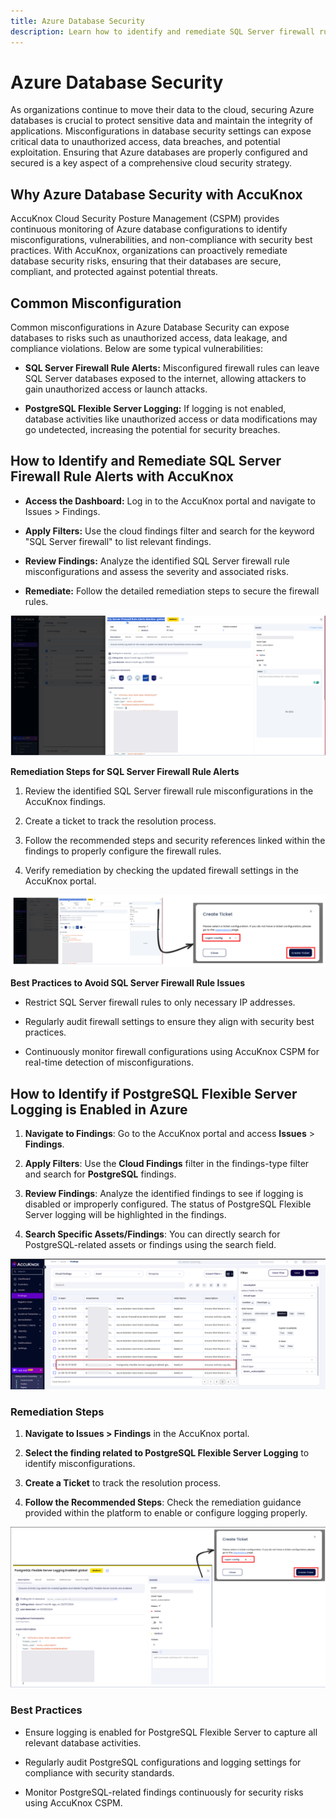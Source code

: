 ```yaml
---
title: Azure Database Security
description: Learn how to identify and remediate SQL Server firewall rule alerts and PostgreSQL Flexible Server logging issues in Azure Database Security with AccuKnox.
---
```


# Azure Database Security

As organizations continue to move their data to the cloud, securing Azure databases is crucial to protect sensitive data and maintain the integrity of applications. Misconfigurations in database security settings can expose critical data to unauthorized access, data breaches, and potential exploitation. Ensuring that Azure databases are properly configured and secured is a key aspect of a comprehensive cloud security strategy.

## **Why Azure Database Security with AccuKnox**

AccuKnox Cloud Security Posture Management (CSPM) provides continuous monitoring of Azure database configurations to identify misconfigurations, vulnerabilities, and non-compliance with security best practices. With AccuKnox, organizations can proactively remediate database security risks, ensuring that their databases are secure, compliant, and protected against potential threats.

## **Common Misconfiguration**

Common misconfigurations in Azure Database Security can expose databases to risks such as unauthorized access, data leakage, and compliance violations. Below are some typical vulnerabilities:

- **SQL Server Firewall Rule Alerts:** Misconfigured firewall rules can leave SQL Server databases exposed to the internet, allowing attackers to gain unauthorized access or launch attacks.

- **PostgreSQL Flexible Server Logging:** If logging is not enabled, database activities like unauthorized access or data modifications may go undetected, increasing the potential for security breaches.

## **How to Identify and Remediate SQL Server Firewall Rule Alerts with AccuKnox**

- **Access the Dashboard:** Log in to the AccuKnox portal and navigate to Issues > Findings.

- **Apply Filters:** Use the cloud findings filter and search for the keyword "SQL Server firewall" to list relevant findings.

- **Review Findings:** Analyze the identified SQL Server firewall rule misconfigurations and assess the severity and associated risks.

- **Remediate:** Follow the detailed remediation steps to secure the firewall rules.

![image-20241217-123614.png](../images/cloud/azure/d1.png)

**Remediation Steps for SQL Server Firewall Rule Alerts**

1. Review the identified SQL Server firewall rule misconfigurations in the AccuKnox findings.

2. Create a ticket to track the resolution process.

3. Follow the recommended steps and security references linked within the findings to properly configure the firewall rules.

4. Verify remediation by checking the updated firewall settings in the AccuKnox portal.

![image-20241217-123724.png](../images/cloud/azure/d2.png)

**Best Practices to Avoid SQL Server Firewall Rule Issues**

- Restrict SQL Server firewall rules to only necessary IP addresses.

- Regularly audit firewall settings to ensure they align with security best practices.

- Continuously monitor firewall configurations using AccuKnox CSPM for real-time detection of misconfigurations.

## How to Identify if PostgreSQL Flexible Server Logging is Enabled in Azure

1. **Navigate to Findings**: Go to the AccuKnox portal and access **Issues** > **Findings**.

2. **Apply Filters**: Use the **Cloud Findings** filter in the findings-type filter and search for **PostgreSQL** findings.

3. **Review Findings**: Analyze the identified findings to see if logging is disabled or improperly configured. The status of PostgreSQL Flexible Server logging will be highlighted in the findings.

4. **Search Specific Assets/Findings**: You can directly search for PostgreSQL-related assets or findings using the search field.

![image-20241217-072907.png](../images/cloud/azure/d3.png)

### Remediation Steps

1. **Navigate to Issues > Findings** in the AccuKnox portal.

2. **Select the finding related to PostgreSQL Flexible Server Logging** to identify misconfigurations.

3. **Create a Ticket** to track the resolution process.

4. **Follow the Recommended Steps**: Check the remediation guidance provided within the platform to enable or configure logging properly.

![image-20241217-072814.png](../images/cloud/azure/d4.png)

### Best Practices

- Ensure logging is enabled for PostgreSQL Flexible Server to capture all relevant database activities.

- Regularly audit PostgreSQL configurations and logging settings for compliance with security standards.

- Monitor PostgreSQL-related findings continuously for security risks using AccuKnox CSPM.
